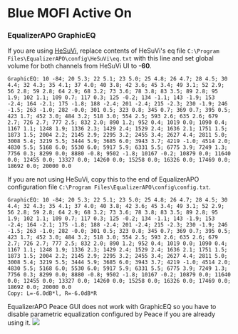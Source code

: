 # Blue MOFI Active On
### EqualizerAPO GraphicEQ
If you are using [HeSuVi](https://sourceforge.net/projects/hesuvi/), replace contents of HeSuVi's eq file `C:\Program Files\EqualizerAPO\config\HeSuVi\eq.txt` with this line and set global volume for both channels from HeSuVi UI to **-60**.
```
GraphicEQ: 10 -84; 20 5.3; 22 5.1; 23 5.0; 25 4.8; 26 4.7; 28 4.5; 30 4.4; 32 4.3; 35 4.1; 37 4.0; 40 3.8; 42 3.6; 45 3.4; 49 3.1; 52 2.9; 56 2.8; 59 2.8; 64 2.9; 68 3.2; 73 3.6; 78 3.8; 83 3.5; 89 2.8; 95 1.9; 102 1.1; 109 0.7; 117 0.3; 125 -0.2; 134 -1.1; 143 -1.9; 153 -2.4; 164 -2.1; 175 -1.8; 188 -2.4; 201 -2.4; 215 -2.3; 230 -1.9; 246 -1.5; 263 -1.0; 282 -0.0; 301 0.5; 323 0.8; 345 0.7; 369 0.7; 395 0.5; 423 1.7; 452 3.0; 484 3.2; 518 3.0; 554 2.5; 593 2.6; 635 2.6; 679 2.7; 726 2.7; 777 2.5; 832 2.0; 890 1.2; 952 0.4; 1019 0.0; 1090 0.4; 1167 1.1; 1248 1.9; 1336 2.3; 1429 2.4; 1529 2.4; 1636 2.1; 1751 1.5; 1873 1.5; 2004 2.2; 2145 2.9; 2295 3.2; 2455 3.4; 2627 4.4; 2811 5.0; 3008 5.4; 3219 5.5; 3444 5.9; 3685 6.0; 3943 3.7; 4219 -1.0; 4514 2.0; 4830 5.5; 5168 6.0; 5530 6.0; 5917 5.9; 6331 5.5; 6775 3.9; 7249 1.3; 7756 0.3; 8299 0.0; 8880 -0.8; 9502 -1.8; 10167 -0.2; 10879 0.0; 11640 0.0; 12455 0.0; 13327 0.0; 14260 0.0; 15258 0.0; 16326 0.0; 17469 0.0; 18692 0.0; 20000 0.0
```
If you are not using HeSuVi, copy this to the end of EqualizerAPO configuration file `C:\Program Files\EqualizerAPO\config\config.txt`.
```
GraphicEQ: 10 -84; 20 5.3; 22 5.1; 23 5.0; 25 4.8; 26 4.7; 28 4.5; 30 4.4; 32 4.3; 35 4.1; 37 4.0; 40 3.8; 42 3.6; 45 3.4; 49 3.1; 52 2.9; 56 2.8; 59 2.8; 64 2.9; 68 3.2; 73 3.6; 78 3.8; 83 3.5; 89 2.8; 95 1.9; 102 1.1; 109 0.7; 117 0.3; 125 -0.2; 134 -1.1; 143 -1.9; 153 -2.4; 164 -2.1; 175 -1.8; 188 -2.4; 201 -2.4; 215 -2.3; 230 -1.9; 246 -1.5; 263 -1.0; 282 -0.0; 301 0.5; 323 0.8; 345 0.7; 369 0.7; 395 0.5; 423 1.7; 452 3.0; 484 3.2; 518 3.0; 554 2.5; 593 2.6; 635 2.6; 679 2.7; 726 2.7; 777 2.5; 832 2.0; 890 1.2; 952 0.4; 1019 0.0; 1090 0.4; 1167 1.1; 1248 1.9; 1336 2.3; 1429 2.4; 1529 2.4; 1636 2.1; 1751 1.5; 1873 1.5; 2004 2.2; 2145 2.9; 2295 3.2; 2455 3.4; 2627 4.4; 2811 5.0; 3008 5.4; 3219 5.5; 3444 5.9; 3685 6.0; 3943 3.7; 4219 -1.0; 4514 2.0; 4830 5.5; 5168 6.0; 5530 6.0; 5917 5.9; 6331 5.5; 6775 3.9; 7249 1.3; 7756 0.3; 8299 0.0; 8880 -0.8; 9502 -1.8; 10167 -0.2; 10879 0.0; 11640 0.0; 12455 0.0; 13327 0.0; 14260 0.0; 15258 0.0; 16326 0.0; 17469 0.0; 18692 0.0; 20000 0.0
Copy: L=-6.0dB*l, R=-6.0dB*R
```
EqualizerAPO Peace GUI does not work with GraphicEQ so you have to disable parametric equalization configured by Peace if you are already using it.
![](https://raw.githubusercontent.com/jaakkopasanen/AutoEq/master/results/Sonoma%20Model%20One/innerfidelity/onear/Blue%20MOFI%20Active%20On/Blue%20MOFI%20Active%20On.png)
